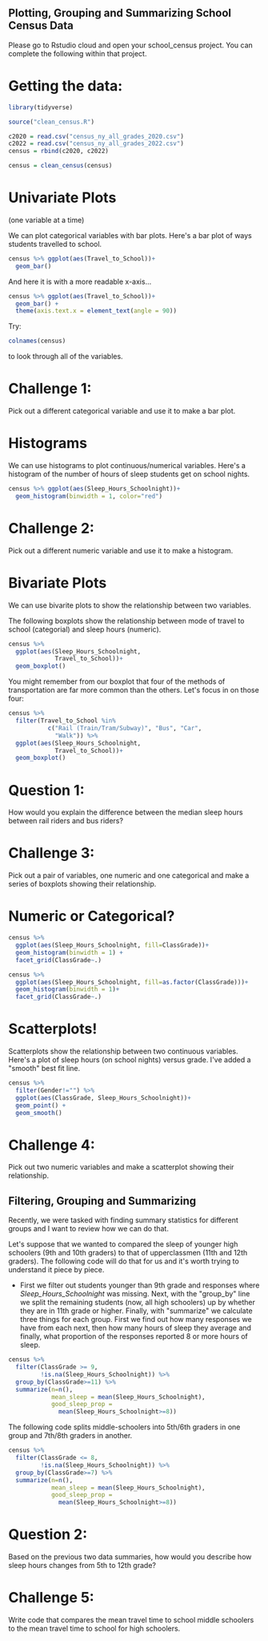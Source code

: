 Plotting, Grouping and Summarizing School Census Data
--------------------------------------------

Please go to Rstudio cloud and open your school_census project. You can complete the following within that project.

# Getting the data:

```r
library(tidyverse)

source("clean_census.R")

c2020 = read.csv("census_ny_all_grades_2020.csv")
c2022 = read.csv("census_ny_all_grades_2022.csv")
census = rbind(c2020, c2022)

census = clean_census(census)
```

# Univariate Plots
(one variable at a time)

We can plot categorical variables with bar plots.  Here's a bar plot of ways students travelled to school.

```r
census %>% ggplot(aes(Travel_to_School))+
  geom_bar()
```

And here it is with a more readable x-axis...

```r
census %>% ggplot(aes(Travel_to_School))+
  geom_bar() + 
  theme(axis.text.x = element_text(angle = 90))
```


Try:

```r
colnames(census)
```

to look through all of the variables.  

# Challenge 1: 
Pick out a different categorical variable and use it to make a bar plot.

# Histograms
We can use histograms to plot continuous/numerical variables.  Here's a histogram of the number of hours of sleep students get on school nights.

```r
census %>% ggplot(aes(Sleep_Hours_Schoolnight))+
  geom_histogram(binwidth = 1, color="red")
```

# Challenge 2: 

Pick out a different numeric variable and use it to make a histogram.

# Bivariate Plots
We can use bivarite plots to show the relationship between two variables.

The following boxplots show the relationship between mode of travel to school (categorial) and sleep hours (numeric).

```r
census %>% 
  ggplot(aes(Sleep_Hours_Schoolnight, 
             Travel_to_School))+
  geom_boxplot()
```

You might remember from our boxplot that four of the methods of transportation are far more common than the others.  Let's focus in on those four:

```r
census %>% 
  filter(Travel_to_School %in% 
           c("Rail (Train/Tram/Subway)", "Bus", "Car",
             "Walk")) %>%
  ggplot(aes(Sleep_Hours_Schoolnight, 
             Travel_to_School))+
  geom_boxplot()
```

# Question 1: 
How would you explain the difference between the median sleep hours between rail riders and bus riders?

# Challenge 3: 
Pick out a pair of variables, one numeric and one categorical and make a series of boxplots showing their relationship.

# Numeric or Categorical?

```r
census %>% 
  ggplot(aes(Sleep_Hours_Schoolnight, fill=ClassGrade))+
  geom_histogram(binwidth = 1) + 
  facet_grid(ClassGrade~.)
```

```r
census %>% 
  ggplot(aes(Sleep_Hours_Schoolnight, fill=as.factor(ClassGrade)))+
  geom_histogram(binwidth = 1)+
  facet_grid(ClassGrade~.)
```


# Scatterplots!

Scatterplots show the relationship between two continuous variables.  Here's a plot of sleep hours (on school nights) versus grade.  I've added a "smooth" best fit line.

```r
census %>% 
  filter(Gender!="") %>%
  ggplot(aes(ClassGrade, Sleep_Hours_Schoolnight))+
  geom_point() + 
  geom_smooth()
```

# Challenge 4: 
Pick out two numeric variables and make a scatterplot showing their relationship.


## Filtering, Grouping and Summarizing

Recently, we were tasked with finding summary statistics for different groups and I want to review how we can do that.

Let's suppose that we wanted to compared the sleep of younger high schoolers (9th and 10th graders) to that of upperclassmen (11th and 12th graders).   The following code will do that for us and it's worth trying to understand it piece by piece.

* First we filter out students younger than 9th grade and responses where *Sleep_Hours_Schoolnight* was missing.  Next, with the "group_by" line we split the remaining students (now, all high schoolers) up by whether they are in 11th grade or higher.  Finally, with "summarize" we calculate three things for each group.  First we find out how many responses we have from each next, then how many hours of sleep they average and finally, what proportion of the responses reported 8 or more hours of sleep.

```r
census %>%
  filter(ClassGrade >= 9,
         !is.na(Sleep_Hours_Schoolnight)) %>%
  group_by(ClassGrade>=11) %>%
  summarize(n=n(),
            mean_sleep = mean(Sleep_Hours_Schoolnight),
            good_sleep_prop = 
              mean(Sleep_Hours_Schoolnight>=8))
```

The following code splits middle-schoolers into 5th/6th graders in one group and 7th/8th graders in another.

```r
census %>%
  filter(ClassGrade <= 8,
         !is.na(Sleep_Hours_Schoolnight)) %>%
  group_by(ClassGrade>=7) %>%
  summarize(n=n(),
            mean_sleep = mean(Sleep_Hours_Schoolnight),
            good_sleep_prop = 
              mean(Sleep_Hours_Schoolnight>=8))
```

# Question 2: 
Based on the previous two data summaries, how would you describe how sleep hours changes from 5th to 12th grade?


# Challenge 5: 
Write code that compares the mean travel time to school middle schoolers to the mean travel time to school for high schoolers.
